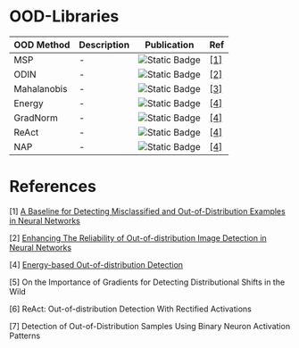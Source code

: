 # OOD-Libraries

| OOD Method | Description | Publication | Ref |
|-------|-------|-------| -------|
| MSP | - | ![Static Badge](https://img.shields.io/badge/2017-ICLR-4bb2ff?style=for-the-badge) | [[1]](#ref1) |
| ODIN | - | ![Static Badge](https://img.shields.io/badge/2018-ICLR-4bb2ff?style=for-the-badge) | [[2]](#ref2) |
| Mahalanobis | - | ![Static Badge](https://img.shields.io/badge/2018-NeurIPS-8A2BE2?style=for-the-badge) | [[3]](#ref2) |
| Energy | - | ![Static Badge](https://img.shields.io/badge/2020-NeurIPS-8A2BE2?style=for-the-badge) | [[4]](#ref4) |
| GradNorm | - | ![Static Badge](https://img.shields.io/badge/2021-NeurIPS-8A2BE2?style=for-the-badge) | [[4]](#ref4) |
| ReAct | - | ![Static Badge](https://img.shields.io/badge/2021-NeurIPS-8A2BE2?style=for-the-badge) | [[4]](#ref4) |
| NAP | - | ![Static Badge](https://img.shields.io/badge/2023-CVPR-8A2BE2?style=for-the-badge) | [[4]](#ref4) |

# References

<div id="ref1"></div> 


[1] [A Baseline for Detecting Misclassified and Out-of-Distribution Examples in Neural Networks](https://arxiv.org/pdf/1610.02136) 


<div id="ref2"></div> 

[2] [Enhancing The Reliability of Out-of-distribution Image Detection in Neural Networks](https://arxiv.org/pdf/1706.02690) 

<div id="ref4"></div>

[4] [Energy-based Out-of-distribution Detection](https://arxiv.org/pdf/2010.03759) 

[5] On the Importance of Gradients for Detecting Distributional Shifts in the Wild

[6] ReAct: Out-of-distribution Detection With Rectified Activations

[7] Detection of Out-of-Distribution Samples Using Binary Neuron Activation Patterns